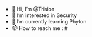 - 👋 Hi, I’m @Trision
- 👀 I’m interested in Security
- 🌱 I’m currently learning Phyton
- 📫 How to reach me : #

<!---
Trision/Trision is a ✨ special ✨ repository because its `README.md` (this file) appears on your GitHub profile.
You can click the Preview link to take a look at your changes.
--->
